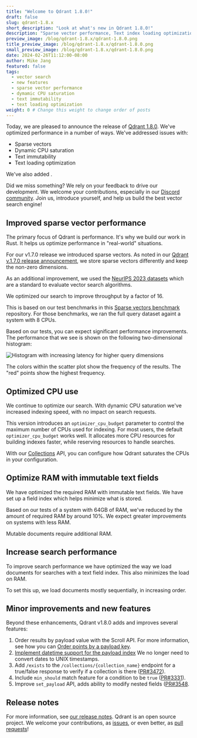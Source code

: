 ```yaml
---
title: "Welcome to Qdrant 1.8.0!"
draft: false
slug: qdrant-1.8.x 
short_description: "Look at what's new in Qdrant 1.8.0!"
description: "Sparse vector performance, Text index loading optimization, Text immutability, Dynamic CPU saturation" 
preview_image: /blog/qdrant-1.8.x/qdrant-1.8.0.png
title_preview_image: /blog/qdrant-1.8.x/qdrant-1.8.0.png
small_preview_image: /blog/qdrant-1.8.x/qdrant-1.8.0.png
date: 2024-02-26T11:12:00-08:00
author: Mike Jang
featured: false 
tags:
  - vector search
  - new features
  - sparse vector performance
  - dymamic CPU saturation
  - text immutability
  - text loading optimization
weight: 0 # Change this weight to change order of posts
---
```


Today, we are pleased to announce the release of [Qdrant 1.8.0](https://github.com/qdrant/qdrant/releases/tag/v1.8.0).
We've optimized performance in a number of ways. We've addressed issues with:

<!-- Shard deltas (deferred to v1.9) -->
- Sparse vectors
- Dynamic CPU saturation
- Text immutability
- Text loading optimization

We've also added <!-- TBD -->.

Did we miss something? We rely on your feedback to drive our development. We
welcome your contributions, especially in our [Discord community](https://qdrant.to/discord). Join us, introduce yourself, and help us build the best vector search engine!

## Improved sparse vector performance

The primary focus of Qdrant is performance. It's why we build our work in Rust.
It helps us optimize performance in "real-world" situations.

For our v1.7.0 release we introduced sparse vectors. As noted in our [Qdrant v.1.7.0 release announcement](https://qdrant.tech/articles/qdrant-1.7.x/#sparse-vectors), we store sparse vectors differently and keep the non-zero dimensions.

As an additional improvement, we used the [NeurIPS 2023 datasets](https://big-ann-benchmarks.com/neurips23.html) which are a standard to evaluate vector search algorithms.

We optimized our search to improve throughput by a factor of 16.

This is based on our test benchmarks in this [Sparse vectors benchmark](https://github.com/qdrant/sparse-vectors-benchmark) repository. For those benchmarks, we ran
the full query dataset againt a system with 8 CPUs.

<!-- Not sure if we need the details of how we created the test collection -->

Based on our tests, you can expect significant performance improvements. 
The performance that we see is shown on the following two-dimensional histogram:

![Histogram with increasing latency for higher query dimensions](/blog/qdrant-1.8.x/neurIPS_bench_example.png)

The colors within the scatter plot show the frequency of the results. The "red"
points show the highest frequency.

## Optimized CPU use

We continue to optimize our search. With dynamic CPU saturation we've increased
indexing speed, with no impact on search requests.

This version introduces an `optimizer_cpu_budget` parameter to control the maximum number of CPUs used
for indexing. For most users, the default `optimizer_cpu_budget` works well. It allocates more CPU resources
for building indexes faster, while reserving resources to handle searches.

With our [Collections](/documentation/concepts/collections/) API, you can 
configure how Qdrant saturates the CPUs in your configuration. 

## Optimize RAM with immutable text fields

We have optimized the required RAM with immutable text fields. We have set up
a field index which helps minimize what is stored.

Based on our tests of a system with 64GB of RAM, we've reduced by the amount of 
required RAM by around 10%. We expect greater improvements on systems with less RAM.

Mutable documents require additional RAM.

## Increase search performance

To improve search performance we have optimized the way we load documents for searches with a text field index. This also minimizes the load on RAM. 

To set this up, we load documents mostly sequentially, in increasing order.

## Minor improvements and new features

Beyond these enhancements, Qdrant v1.8.0 adds and improves several features:

<!-- Requires merging https://github.com/qdrant/landing_page/pull/631 -->
1. Order results by payload value with the Scroll API. For more information,
   see how you can [Order points by a payload key](/documentation/concepts/points/#order-points-by-a-payload-key).
1. [Implement datetime support for the payload index](https://github.com/qdrant/qdrant/issues/3320)
   We no longer need to convert dates to UNIX timestamps.
1. Add `/exists` to the `/collections/{collection_name}` endpoint for a 
   true/false response to verify if a collection is there ([PR#3472](https://github.com/qdrant/qdrant/pull/3472)).
1. Include `min_should` match feature for a condition to be `true` ([PR#3331](https://github.com/qdrant/qdrant/pull/3466/)).
1. Improve `set_payload` API, adds ability to modify nested fields ([PR#3548](https://github.com/qdrant/qdrant/pull/3548).

## Release notes
<!-- The link won't work until we create v1.8.0 release notes -->

For more information, see [our release notes](https://github.com/qdrant/qdrant/releases/tag/v1.8.0). 
Qdrant is an open source project. We welcome your contributions, as [issues](https://github.com/qdrant/qdrant/issues), or even better, as [pull requests](https://github.com/qdrant/qdrant/pulls)!
